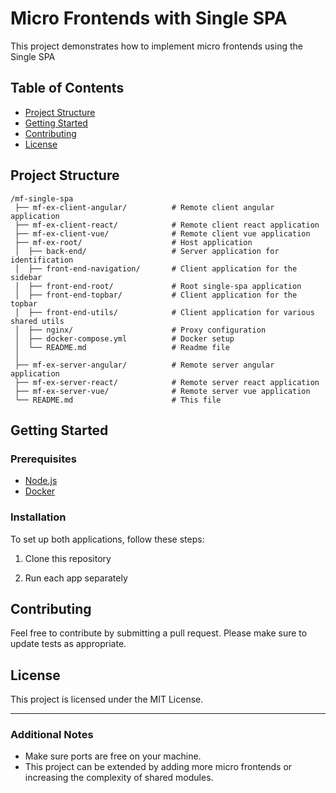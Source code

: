 # Micro Frontends with Single SPA

This project demonstrates how to implement micro frontends using the Single SPA

## Table of Contents

- [Project Structure](#project-structure)
- [Getting Started](#getting-started)
- [Contributing](#contributing)
- [License](#license)

## Project Structure

```
/mf-single-spa
 ├── mf-ex-client-angular/          # Remote client angular application
 ├── mf-ex-client-react/            # Remote client react application
 ├── mf-ex-client-vue/              # Remote client vue application
 ├── mf-ex-root/                    # Host application
 │  ├── back-end/                   # Server application for identification
 │  ├── front-end-navigation/       # Client application for the sidebar
 │  ├── front-end-root/             # Root single-spa application
 │  ├── front-end-topbar/           # Client application for the topbar
 │  ├── front-end-utils/            # Client application for various shared utils
 │  ├── nginx/                      # Proxy configuration
 │  ├── docker-compose.yml          # Docker setup
 │  └── README.md                   # Readme file
 │
 ├── mf-ex-server-angular/          # Remote server angular application
 ├── mf-ex-server-react/            # Remote server react application
 ├── mf-ex-server-vue/              # Remote server vue application
 └── README.md                      # This file
```

## Getting Started

### Prerequisites

- [Node.js](https://nodejs.org/)
- [Docker](https://www.docker.com/)

### Installation

To set up both applications, follow these steps:

1. Clone this repository

2. Run each app separately

## Contributing

Feel free to contribute by submitting a pull request. Please make sure to update tests as appropriate.

## License

This project is licensed under the MIT License.

---

### Additional Notes

- Make sure ports are free on your machine.
- This project can be extended by adding more micro frontends or increasing the complexity of shared modules.
